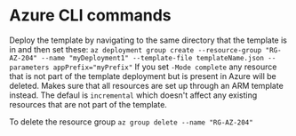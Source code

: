 # Azure CLI commands 

 Deploy the template by navigating to the same directory that the template is in and then set these:
`az deployment group create --resource-group "RG-AZ-204" --name "myDeployment1" --template-file templateName.json --parameters appPrefix="myPrefix"`
If you set `-Mode complete` any resource that is not part of the template deployment but is present in Azure will be deleted. Makes sure that all resources are set up through an ARM template instead. The defaul is `incremental` which doesn't affect any existing resources that are not part of the template.

To delete the resource group `az group delete --name "RG-AZ-204"`